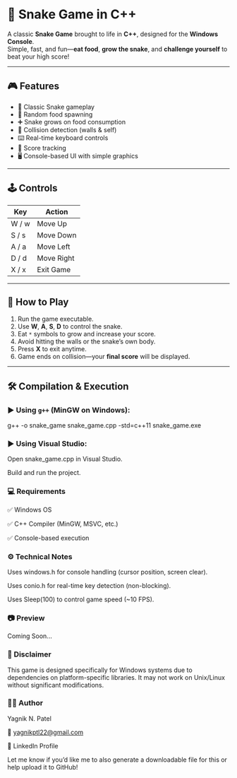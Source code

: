 # 🐍 Snake Game in C++

A classic **Snake Game** brought to life in **C++**, designed for the **Windows Console**.  
Simple, fast, and fun—**eat food**, **grow the snake**, and **challenge yourself** to beat your high score!

---

## 🎮 Features

- 🐍 Classic Snake gameplay  
- 🎯 Random food spawning  
- ➕ Snake grows on food consumption  
- 🧱 Collision detection (walls & self)  
- ⌨️ Real-time keyboard controls  
- 🧮 Score tracking  
- 🖥️ Console-based UI with simple graphics  

---

## 🕹️ Controls

| Key   | Action      |
|-------|-------------|
| W / w | Move Up     |
| S / s | Move Down   |
| A / a | Move Left   |
| D / d | Move Right  |
| X / x | Exit Game   |

---

## 🚀 How to Play

1. Run the game executable.
2. Use **W**, **A**, **S**, **D** to control the snake.
3. Eat `*` symbols to grow and increase your score.
4. Avoid hitting the walls or the snake’s own body.
5. Press **X** to exit anytime.
6. Game ends on collision—your **final score** will be displayed.

---

## 🛠️ Compilation & Execution

### ▶️ Using `g++` (MinGW on Windows):

g++ -o snake_game
snake_game.cpp -std=c++11
snake_game.exe

### ▶️ Using Visual Studio:

Open snake_game.cpp in Visual Studio.

Build and run the project.

### 💻 Requirements

✅ Windows OS

✅ C++ Compiler (MinGW, MSVC, etc.)

✅ Console-based execution

### ⚙️ Technical Notes

Uses windows.h for console handling (cursor position, screen clear).

Uses conio.h for real-time key detection (non-blocking).

Uses Sleep(100) to control game speed (~10 FPS).

### 📷 Preview

Coming Soon...

### 📌 Disclaimer

This game is designed specifically for Windows systems due to dependencies on platform-specific libraries.
It may not work on Unix/Linux without significant modifications.

### 👨‍💻 Author

Yagnik N. Patel

📧 yagnikptl22@gmail.com

🔗 LinkedIn Profile

Let me know if you’d like me to also generate a downloadable file for this or help upload it to GitHub!
